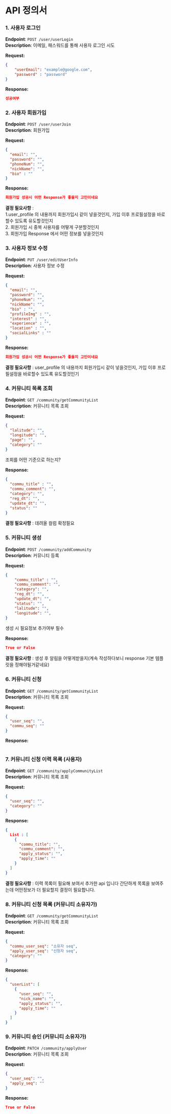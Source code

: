 # API 정의서

### 1. 사용자 로그인
**Endpoint**: `POST /user/userLogin`  
**Description**: 이메일, 패스워드를 통해 사용자 로그인 시도

**Request:**
```json
{
    "userEmail": "example@google.com",
    "password" : "password"
}
```

**Response:**
```json
성공여부
```

### 2. 사용자 회원가입
**Endpoint**: `POST /user/userJoin`  
**Description**: 회원가입 

**Request:**
```json
{
  "email": "",
  "password": "",
  "phoneNum": "",
  "nickName": "",
  "bio" : ""
}
```

**Response:**
```json
회원가입 성공시 어떤 Response가 좋을지 고민이네요
```
**결정 필요사항** : <br> 1.user_profile 의 내용까지 회원가입시 같이 넣을것인지, 가입 이후 프로필설정을 바로할수 있도록 유도할것인지
<br>2. 회원가입 시 중복 사용자를 어떻게 구분할것인지
<br>3. 회원가입 Response 에서 어떤 정보를 넣을것인지
### 3. 사용자 정보 수정
**Endpoint**: `PUT /user/editUserInfo`  
**Description**: 사용자 정보 수정

**Request:**
```json
{
  "email": "",
  "password": "",
  "phoneNum": "",
  "nickName": "",
  "bio" : "",
  "profileImg" : "",
  "interest" : "",
  "experience" : "",
  "location" : "",
  "socialLinks" : ""
}
```

**Response:**
```json
회원가입 성공시 어떤 Response가 좋을지 고민이네요
```
**결정 필요사항** : user_profile 의 내용까지 회원가입시 같이 넣을것인지, 가입 이후 프로필설정을 바로할수 있도록 유도할것인기

### 4. 커뮤니티 목록 조회
**Endpoint**: `GET /community/getCommunityList`  
**Description**: 커뮤니티 목록 조회

**Request:**
```json
{
  "lalitude": "",
  "longitude": "",
  "page": "",
  "category": ""
}
```
조회를 어떤 기준으로 하는지?

**Response:**
```json
{
  "commu_title" : "",
  "commu_comment": "",
  "category": "",
  "reg_dt": "",
  "update_dt": "",
  "status": ""
}
```
**결정 필요사항** : 데려올 컬럼 확정필요

### 5. 커뮤니티 생성
**Endpoint**: `POST /community/addCommunity`  
**Description**: 커뮤니티 등록

**Request:**
```json
{
    "commu_title" : "",
    "commu_comment": "",
    "category": "",
    "reg_dt": "",
    "update_dt": "",
    "status": "",
    "lalitude": "",
    "longitude": "",
}
```
생성 시 필요정보 추가여부 필수

**Response:**
```json
True or False
```
**결정 필요사항** : 생성 후 알림을 어떻게받을지(계속 작성하다보니 response 기본 템플릿을 정해야될거같네요)

### 6. 커뮤니티 신청
**Endpoint**: `GET /community/getCommunityList`  
**Description**: 커뮤니티 목록 조회

**Request:**
```json
{
  "user_seq": "",
  "commu_seq": ""
}
```

**Response:**
```json

```

### 7. 커뮤니티 신청 이력 목록 (사용자)
**Endpoint**: `GET /community/applyCommunityList`  
**Description**: 커뮤니티 목록 조회

**Request:**
```json
{
  "user_seq": "",
  "category": ""
}
```

**Response:**
```json
{
  List : [
    {
      "commu_title": "",
      "commu_comment": "",
      "apply_status": "",
      "apply_time": ""
    }
  ]
}
```
**결정 필요사항** : 이력 목록이 필요해 보여서 추가한 api 입니다 간단하게 목록을 보여주는데 어떤정보가
더 필요할지 결정이 필요합니다.


### 8. 커뮤니티 신청 목록 (커뮤니티 소유자가)
**Endpoint**: `GET /community/getCommunityList`  
**Description**: 커뮤니티 목록 조회

**Request:**
```json
{
  "commu_user_seq": "소유자 seq", 
  "apply_user_seq": "신청자 seq",
  "category": ""
}
```

**Response:**

```json
{
  "userList": [
    {
      "user_seq": "",
      "nick_name": "",
      "apply_status": "",
      "apply_time": ""
    }
  ]
}
```

### 9. 커뮤니티 승인 (커뮤니티 소유자가)
**Endpoint**: `PATCH /community/applyUser`  
**Description**: 커뮤니티 목록 조회

**Request:**
```json
{
  "user_seq": "",
  "apply_seq": ""
}
```

**Response:**
```json
True or False
```

